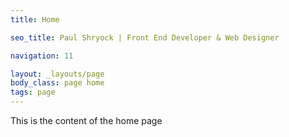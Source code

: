 ```yaml
---
title: Home

seo_title: Paul Shryock | Front End Developer & Web Designer

navigation: 11

layout: _layouts/page
body_class: page home
tags: page
---
```

This is the content of the home page